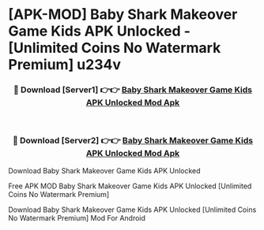 # [APK-MOD] Baby Shark Makeover Game  Kids APK Unlocked - [Unlimited Coins No Watermark Premium] u234v



<div align="center">
<h3>🔴 Download [Server1] 👉👉 <a href="https://momento.my/?title=Baby_Shark_Makeover_Game__Kids_APK_Unlocked">Baby Shark Makeover Game  Kids APK Unlocked Mod Apk</a></h3><br>

<h3>🔴 Download [Server2] 👉👉 <a href="https://momento.my/?title=Baby_Shark_Makeover_Game__Kids_APK_Unlocked">Baby Shark Makeover Game  Kids APK Unlocked Mod Apk</a></h3>
</div>



Download Baby Shark Makeover Game  Kids APK Unlocked 

Free APK MOD Baby Shark Makeover Game  Kids APK Unlocked [Unlimited Coins No Watermark Premium]

Download Baby Shark Makeover Game  Kids APK Unlocked [Unlimited Coins No Watermark Premium] Mod For Android
